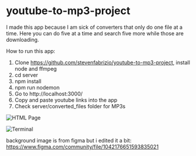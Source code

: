 # youtube-to-mp3-project
I made this app because I am sick of converters that only do one file at a time. Here you can do five at a time and search five more while those are downloading.

How to run this app:

1. Clone https://github.com/stevenfabrizio/youtube-to-mp3-project, install node and ffmpeg
2. cd server
3. npm install
4. npm run nodemon
5. Go to http://localhost:3000/
6. Copy and paste youtube links into the app
7. Check server/converted_files folder for MP3s

![HTML Page](https://cdn.discordapp.com/attachments/840740146176851979/967203450318377080/unknown.png)

![Terminal](https://cdn.discordapp.com/attachments/840740146176851979/967229392868753448/unknown.png)

background image is from figma but i edited it a bit:
https://www.figma.com/community/file/1042176651593835021